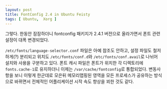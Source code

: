 ```yaml
---
layout: post
title: FontConfig 2.4 in Ubuntu Feisty
tags: [ Ubuntu,  Xorg ]
---
```


그렇다. 한동안 잠잠하더니 fontconfig 패키지가 2.4.1 버전으로 올라가면서 폰트 관련 설정이 대폭 변경되었다.

`/etc/fonts/language-selector.conf` 파일은 아예 참조도 안하고, 설정 파일도 철저하게(?) 분리되고 위치도 `/etc/fonts/conf.d`와 `/etc/fonts/conf.avail`로 나뉘어 설치와 사용을 구분하고 있다. 폰트 캐시 파일은 폰트가 위치한 각 디렉토리에 `fonts.cache-1`로 유지하더니 이제는 `/var/cache/fontconfig`로 통합되었다. 변동사항을 보니 이렇게 한군데로 모은뒤 메모리맵핑된 영역을 모든 프로세스가 공유하는 방식으로 바뀌면서 전체적인 어플리케이션 시작 속도 향상을 꾀한 것도 같다.
